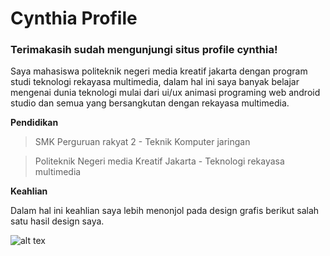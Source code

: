 # Cynthia Profile

###  Terimakasih sudah  mengunjungi situs profile cynthia!

Saya  mahasiswa  politeknik negeri media kreatif jakarta dengan  program studi teknologi rekayasa multimedia, dalam hal ini saya banyak belajar mengenai dunia teknologi mulai dari ui/ux  animasi programing web  android studio dan  semua yang bersangkutan dengan rekayasa multimedia. 

**Pendidikan**

> SMK Perguruan rakyat 2  - Teknik Komputer jaringan

> Politeknik Negeri media  Kreatif Jakarta - Teknologi rekayasa multimedia

**Keahlian**

Dalam hal ini keahlian saya lebih menonjol pada design grafis berikut salah satu hasil design saya.

![alt tex](https://user-images.githubusercontent.com/109905149/232801205-57b9e4fe-171d-467b-b052-770a83bb3086.png?raw=true)
